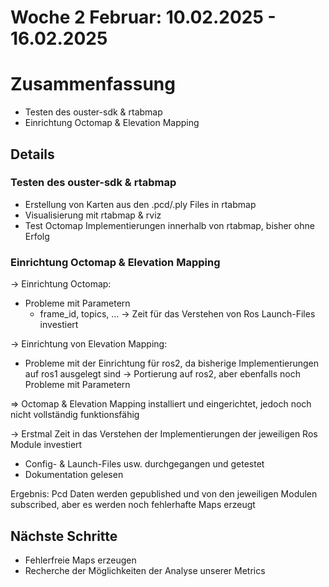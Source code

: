 # Woche 2 Februar: 10.02.2025 - 16.02.2025

# Zusammenfassung
- Testen des ouster-sdk & rtabmap 
- Einrichtung Octomap & Elevation Mapping

## Details

### Testen des ouster-sdk & rtabmap
- Erstellung von Karten aus den .pcd/.ply Files in rtabmap 
- Visualisierung mit rtabmap & rviz
- Test Octomap Implementierungen innerhalb von rtabmap, bisher ohne Erfolg

### Einrichtung Octomap & Elevation Mapping
→ Einrichtung Octomap:
- Probleme mit Parametern
    - frame_id, topics, …
    → Zeit für das Verstehen von Ros Launch-Files investiert
    
→ Einrichtung von Elevation Mapping:
- Probleme mit der Einrichtung für ros2, da bisherige Implementierungen auf ros1 ausgelegt sind
→ Portierung auf ros2, aber ebenfalls noch Probleme mit Parametern

⇒ Octomap & Elevation Mapping installiert und eingerichtet, jedoch noch nicht vollständig funktionsfähig

→ Erstmal Zeit in das Verstehen der Implementierungen der jeweiligen Ros Module investiert
- Config- & Launch-Files usw. durchgegangen und getestet
- Dokumentation gelesen

Ergebnis: Pcd Daten werden gepublished und von den jeweiligen Modulen subscribed, aber es werden noch fehlerhafte Maps erzeugt

## Nächste Schritte
- Fehlerfreie Maps erzeugen
- Recherche der Möglichkeiten der Analyse unserer Metrics
